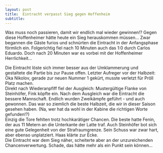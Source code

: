 ```yaml
---
layout: post
title:  Eintracht verpasst Sieg gegen Hoffenheim
subtitle:  
---
```


Was muss noch passieren, damit wir endlich mal wieder gewinnen!? Gegen diese Hoffenheimer hätte heute ein Sieg herauskommen müssen... Zwar begannen die Gäste furios und schnürten die Eintracht in der Anfangsphase förmlich ein. Folgerichtig fiel nach 10 Minuten auch das 1:0 durch Carlos Eduardo. Doch nach 20 Minuten war es vorbei mit der Hoffenheimer Herrlichkeit...

Die Eintracht löste sich immer besser aus der Umklammerung und gestaltete die Partie bis zur Pause offen. Letzter Aufreger vor der Halbzeit: Oka Nikolov, gerade zur neuen Nummer 1 gekürt, musste verletzt für Pröll Platz machen.  
Direkt nach Wiederanpfiff fiel der Ausgleich: Mustergültige Flanke von Steinhöfer, Fink köpfte ein. Nach dem Ausgleich war die Eintracht die bessere Mannschaft. Endlich wurden Zweikämpfe geführt - und auch gewonnen. Das war so ziemlich die beste Halbzeit, die wir in dieser Saison gesehen haben. (Na, wer hat da wohl in der Kabine die richtigen Worte gefunden!?)  
Einzig die Tore fehlten trotz hochkarätiger Chancen. Die beste hatte Fenin, der aus 11 Metern an die Unterkante der Latte traf. Auch Steinhöfer bot sich eine gute Gelegenheit von der Strafraumgrenze. Sein Schuss war zwar hart, aber ebenso unplatziert. Haas klärte zur Ecke.  
Die Eintracht war dem Sieg näher, scheiterte aber an der unzureichenden Chancenverwertung. Schade, das hätte mehr als ein Punkt sein können...

